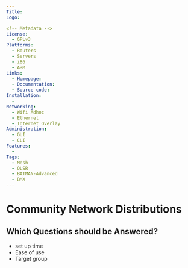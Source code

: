 ```yaml
---
Title: 
Logo: 

<!-- Metadata -->
License: 
  - GPLv3
Platforms: 
  - Routers
  - Servers
  - i86
  - ARM
Links:
  - Homepage: 
  - Documentation: 
  - Source code: 
Installation:
  - 
Networking:
  - Wifi Adhoc
  - Ethernet
  - Internet Overlay
Administration:
  - GUI
  - CLI
Features:
  - 
Tags:
  - Mesh
  - OLSR
  - BATMAN-Advanced
  - BMX
---
```


<!-- Content -->
# Community Network Distributions

## Which Questions should be Answered?

* set up time
* Ease of use
* Target group

